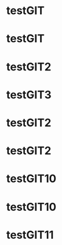 # testGIT
# testGIT
# testGIT2
# testGIT3
# testGIT2
# testGIT2
# testGIT10
# testGIT10
# testGIT11

